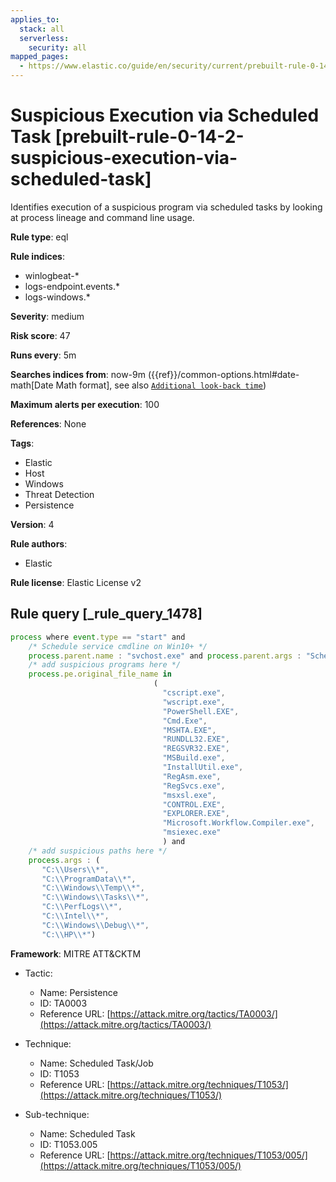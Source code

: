 ```yaml
---
applies_to:
  stack: all
  serverless:
    security: all
mapped_pages:
  - https://www.elastic.co/guide/en/security/current/prebuilt-rule-0-14-2-suspicious-execution-via-scheduled-task.html
---
```


# Suspicious Execution via Scheduled Task [prebuilt-rule-0-14-2-suspicious-execution-via-scheduled-task]

Identifies execution of a suspicious program via scheduled tasks by looking at process lineage and command line usage.

**Rule type**: eql

**Rule indices**:

* winlogbeat-*
* logs-endpoint.events.*
* logs-windows.*

**Severity**: medium

**Risk score**: 47

**Runs every**: 5m

**Searches indices from**: now-9m ({{ref}}/common-options.html#date-math[Date Math format], see also [`Additional look-back time`](docs-content://solutions/security/detect-and-alert/create-detection-rule.md#rule-schedule))

**Maximum alerts per execution**: 100

**References**: None

**Tags**:

* Elastic
* Host
* Windows
* Threat Detection
* Persistence

**Version**: 4

**Rule authors**:

* Elastic

**Rule license**: Elastic License v2

## Rule query [_rule_query_1478]

```js
process where event.type == "start" and
    /* Schedule service cmdline on Win10+ */
    process.parent.name : "svchost.exe" and process.parent.args : "Schedule" and
    /* add suspicious programs here */
    process.pe.original_file_name in
                                (
                                  "cscript.exe",
                                  "wscript.exe",
                                  "PowerShell.EXE",
                                  "Cmd.Exe",
                                  "MSHTA.EXE",
                                  "RUNDLL32.EXE",
                                  "REGSVR32.EXE",
                                  "MSBuild.exe",
                                  "InstallUtil.exe",
                                  "RegAsm.exe",
                                  "RegSvcs.exe",
                                  "msxsl.exe",
                                  "CONTROL.EXE",
                                  "EXPLORER.EXE",
                                  "Microsoft.Workflow.Compiler.exe",
                                  "msiexec.exe"
                                  ) and
    /* add suspicious paths here */
    process.args : (
       "C:\\Users\\*",
       "C:\\ProgramData\\*",
       "C:\\Windows\\Temp\\*",
       "C:\\Windows\\Tasks\\*",
       "C:\\PerfLogs\\*",
       "C:\\Intel\\*",
       "C:\\Windows\\Debug\\*",
       "C:\\HP\\*")
```

**Framework**: MITRE ATT&CKTM

* Tactic:

    * Name: Persistence
    * ID: TA0003
    * Reference URL: [https://attack.mitre.org/tactics/TA0003/](https://attack.mitre.org/tactics/TA0003/)

* Technique:

    * Name: Scheduled Task/Job
    * ID: T1053
    * Reference URL: [https://attack.mitre.org/techniques/T1053/](https://attack.mitre.org/techniques/T1053/)

* Sub-technique:

    * Name: Scheduled Task
    * ID: T1053.005
    * Reference URL: [https://attack.mitre.org/techniques/T1053/005/](https://attack.mitre.org/techniques/T1053/005/)



